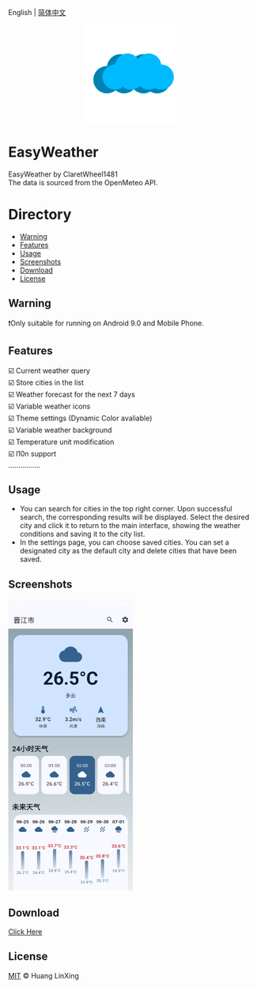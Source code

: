 English | [简体中文](README_CN.md)
<p align="center">
    <a href="https://github.com/ClaretWheel1481/easyweather">
        <img src="./public/easyweather.png" height="200"/>
    </a>
</p>


# EasyWeather
EasyWeather by ClaretWheel1481
<br>
The data is sourced from the OpenMeteo API.
<br>

# Directory
- [Warning](#Warning)
- [Features](#Features)
- [Usage](#Usage)
- [Screenshots](#Screenshots)
- [Download](#Download)
- [License](#License)

## Warning
❗️Only suitable for running on Android 9.0 and Mobile Phone.<br>

## Features
☑️
Current weather query
<br>
☑️
Store cities in the list
<br>
☑️
Weather forecast for the next 7 days
<br>
☑️
Variable weather icons
<br>
☑️
Theme settings (Dynamic Color avaliable)
<br>
☑️
Variable weather background
<br>
☑️
Temperature unit modification
<br>
☑️
l10n support
<br>
................

## Usage
- You can search for cities in the top right corner. Upon successful search, the corresponding results will be displayed. Select the desired city and click it to return to the main interface, showing the weather conditions and saving it to the city list.
- In the settings page, you can choose saved cities. You can set a designated city as the default city and delete cities that have been saved.

## Screenshots
<div class="half">
<img src="./public/sample.png" width=50%/>
</div>

## Download
[Click Here](https://github.com/ClaretWheel1481/easyweather/releases/latest)

## License
[MIT](LICENSE) © Huang LinXing